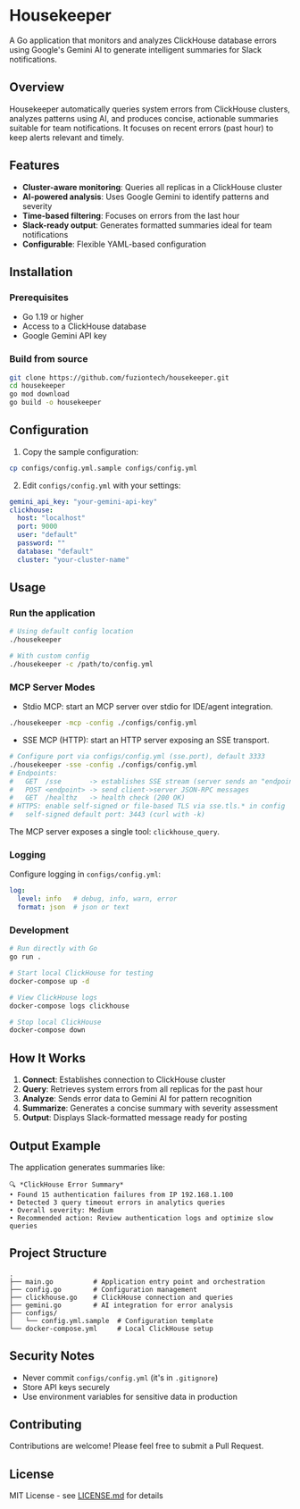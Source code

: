 # Housekeeper

A Go application that monitors and analyzes ClickHouse database errors using Google's Gemini AI to generate intelligent summaries for Slack notifications.

## Overview

Housekeeper automatically queries system errors from ClickHouse clusters, analyzes patterns using AI, and produces concise, actionable summaries suitable for team notifications. It focuses on recent errors (past hour) to keep alerts relevant and timely.

## Features

- **Cluster-aware monitoring**: Queries all replicas in a ClickHouse cluster
- **AI-powered analysis**: Uses Google Gemini to identify patterns and severity
- **Time-based filtering**: Focuses on errors from the last hour
- **Slack-ready output**: Generates formatted summaries ideal for team notifications
- **Configurable**: Flexible YAML-based configuration

## Installation

### Prerequisites

- Go 1.19 or higher
- Access to a ClickHouse database
- Google Gemini API key

### Build from source

```bash
git clone https://github.com/fuziontech/housekeeper.git
cd housekeeper
go mod download
go build -o housekeeper
```

## Configuration

1. Copy the sample configuration:
```bash
cp configs/config.yml.sample configs/config.yml
```

2. Edit `configs/config.yml` with your settings:
```yaml
gemini_api_key: "your-gemini-api-key"
clickhouse:
  host: "localhost"
  port: 9000
  user: "default"
  password: ""
  database: "default"
  cluster: "your-cluster-name"
```

## Usage

### Run the application

```bash
# Using default config location
./housekeeper

# With custom config
./housekeeper -c /path/to/config.yml
```

### MCP Server Modes

- Stdio MCP: start an MCP server over stdio for IDE/agent integration.

```bash
./housekeeper -mcp -config ./configs/config.yml
```

- SSE MCP (HTTP): start an HTTP server exposing an SSE transport.

```bash
# Configure port via configs/config.yml (sse.port), default 3333
./housekeeper -sse -config ./configs/config.yml
# Endpoints:
#   GET  /sse       -> establishes SSE stream (server sends an "endpoint" event)
#   POST <endpoint> -> send client->server JSON-RPC messages
#   GET  /healthz   -> health check (200 OK)
# HTTPS: enable self-signed or file-based TLS via sse.tls.* in config
#   self-signed default port: 3443 (curl with -k)
```

The MCP server exposes a single tool: `clickhouse_query`.

### Logging

Configure logging in `configs/config.yml`:

```yaml
log:
  level: info   # debug, info, warn, error
  format: json  # json or text
```

### Development

```bash
# Run directly with Go
go run .

# Start local ClickHouse for testing
docker-compose up -d

# View ClickHouse logs
docker-compose logs clickhouse

# Stop local ClickHouse
docker-compose down
```

## How It Works

1. **Connect**: Establishes connection to ClickHouse cluster
2. **Query**: Retrieves system errors from all replicas for the past hour
3. **Analyze**: Sends error data to Gemini AI for pattern recognition
4. **Summarize**: Generates a concise summary with severity assessment
5. **Output**: Displays Slack-formatted message ready for posting

## Output Example

The application generates summaries like:

```
🔍 *ClickHouse Error Summary*
• Found 15 authentication failures from IP 192.168.1.100
• Detected 3 query timeout errors in analytics queries
• Overall severity: Medium
• Recommended action: Review authentication logs and optimize slow queries
```

## Project Structure

```
.
├── main.go          # Application entry point and orchestration
├── config.go        # Configuration management
├── clickhouse.go    # ClickHouse connection and queries
├── gemini.go        # AI integration for error analysis
├── configs/
│   └── config.yml.sample  # Configuration template
└── docker-compose.yml     # Local ClickHouse setup
```

## Security Notes

- Never commit `configs/config.yml` (it's in `.gitignore`)
- Store API keys securely
- Use environment variables for sensitive data in production

## Contributing

Contributions are welcome! Please feel free to submit a Pull Request.

## License

MIT License - see [LICENSE.md](LICENSE.md) for details
